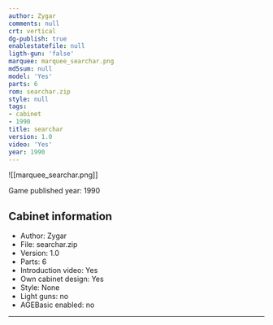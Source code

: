 ```yaml
---
author: Zygar
comments: null
crt: vertical
dg-publish: true
enablestatefile: null
ligth-gun: 'false'
marquee: marquee_searchar.png
md5sum: null
model: 'Yes'
parts: 6
rom: searchar.zip
style: null
tags:
- cabinet
- 1990
title: searchar
version: 1.0
video: 'Yes'
year: 1990
---
```


![[marquee_searchar.png]]

Game published year: 1990

## Cabinet information

- Author: Zygar
- File: searchar.zip
- Version: 1.0
- Parts: 6
- Introduction video: Yes
- Own cabinet design: Yes
- Style: None
- Light guns: no
- AGEBasic enabled: no

---
